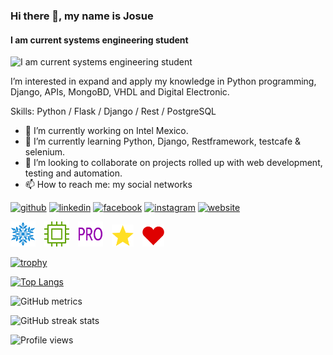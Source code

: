 ### Hi there 👋, my name is Josue
#### I am current systems engineering student
![I am current systems engineering student](https://d2m6ke2px6quvq.cloudfront.net/uploads/2020/07/16/0f6fa179-6d5b-4949-bcba-a1a89f9d6da9.jpg)

I’m interested in expand and apply my knowledge in Python programming, Django, APIs, MongoBD, VHDL and Digital Electronic.

Skills: Python / Flask / Django / Rest / PostgreSQL

- 🔭 I’m currently working on Intel Mexico. 
- 🌱 I’m currently learning Python, Django, Restframework, testcafe & selenium.
- 👯 I’m looking to collaborate on projects rolled up with web development, testing and automation. 
- 📫 How to reach me: my social networks 


[<img src='https://cdn.jsdelivr.net/npm/simple-icons@3.0.1/icons/github.svg' alt='github' height='40'>](https://github.com/JosueBarbosaBarrera)  [<img src='https://cdn.jsdelivr.net/npm/simple-icons@3.0.1/icons/linkedin.svg' alt='linkedin' height='40'>](https://www.linkedin.com/in/josue-barbosa-barrera-90423635/)  [<img src='https://cdn.jsdelivr.net/npm/simple-icons@3.0.1/icons/facebook.svg' alt='facebook' height='40'>](https://www.facebook.com/josue.barbosabarrera)  [<img src='https://cdn.jsdelivr.net/npm/simple-icons@3.0.1/icons/instagram.svg' alt='instagram' height='40'>](https://www.instagram.com/josuebarbosa5557/)  [<img src='https://cdn.jsdelivr.net/npm/simple-icons@3.0.1/icons/icloud.svg' alt='website' height='40'>](josue-barbosa-sistemadecompra.herokuapp.com)  

<a href='https://archiveprogram.github.com/'><img src='https://raw.githubusercontent.com/acervenky/animated-github-badges/master/assets/acbadge.gif' width='40' height='40'></a> <a href='https://docs.github.com/en/developers'><img src='https://raw.githubusercontent.com/acervenky/animated-github-badges/master/assets/devbadge.gif' width='40' height='40'></a> <a href='https://github.com/pricing'><img src='https://raw.githubusercontent.com/acervenky/animated-github-badges/master/assets/pro.gif' width='40' height='40'></a> <a href='https://stars.github.com/'><img src='https://raw.githubusercontent.com/acervenky/animated-github-badges/master/assets/starbadge.gif' width='35' height='35'></a> <a href='https://docs.github.com/en/github/supporting-the-open-source-community-with-github-sponsors'><img src='https://raw.githubusercontent.com/acervenky/animated-github-badges/master/assets/sponsorbadge.gif' width='35' height='35'></a> 

[![trophy](https://github-profile-trophy.vercel.app/?username=JosueBarbosaBarrera)](https://github.com/ryo-ma/github-profile-trophy)

[![Top Langs](https://github-readme-stats.vercel.app/api/top-langs/?username=JosueBarbosaBarrera)](https://github.com/anuraghazra/github-readme-stats)

![GitHub metrics](https://metrics.lecoq.io/JosueBarbosaBarrera)  

![GitHub streak stats](https://github-readme-streak-stats.herokuapp.com/?user=JosueBarbosaBarrera)  

![Profile views](https://gpvc.arturio.dev/JosueBarbosaBarrera)  

